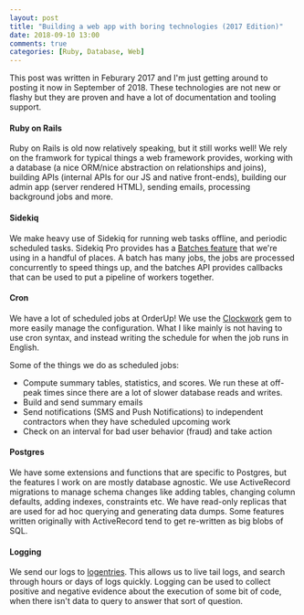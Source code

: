 ```yaml
---
layout: post
title: "Building a web app with boring technologies (2017 Edition)"
date: 2018-09-10 13:00
comments: true
categories: [Ruby, Database, Web]
---
```

This post was written in Feburary 2017 and I'm just getting around to posting it now in September of 2018. These technologies are not new or flashy but they are proven and have a lot of documentation and tooling support.

#### Ruby on Rails

Ruby on Rails is old now relatively speaking, but it still works well! We rely on the framwork for typical things a web framework provides, working with a database (a nice ORM/nice abstraction on relationships and joins), building APIs (internal APIs for our JS and native front-ends), building our admin app (server rendered HTML), sending emails, processing background jobs and more.

#### Sidekiq

We make heavy use of Sidekiq for running web tasks offline, and periodic scheduled tasks. Sidekiq Pro provides has a [Batches feature](https://github.com/mperham/sidekiq/wiki/Batches) that we're using in a handful of places. A batch has many jobs, the jobs are processed concurrently to speed things up, and the batches API provides callbacks that can be used to put a pipeline of workers together.

#### Cron 

We have a lot of scheduled jobs at OrderUp! We use the [Clockwork](https://github.com/Rykian/clockwork) gem to more easily manage the configuration. What I like mainly is not having to use cron syntax, and instead writing the schedule for when the job runs in English.

Some of the things we do as scheduled jobs:

* Compute summary tables, statistics, and scores. We run these at off-peak times since there are a lot of slower database reads and writes.
* Build and send summary emails
* Send notifications (SMS and Push Notifications) to independent contractors when they have scheduled upcoming work
* Check on an interval for bad user behavior (fraud) and take action


#### Postgres

We have some extensions and functions that are specific to Postgres, but the features I work on are mostly database agnostic. We use ActiveRecord migrations to manage schema changes like adding tables, changing column defaults, adding indexes, constraints etc. We have read-only replicas that are used for ad hoc querying and generating data dumps. Some features written originally with ActiveRecord tend to get re-written as big blobs of SQL.


#### Logging

We send our logs to [logentries](http://logentries.com/). This allows us to live tail logs, and search through hours or days of logs quickly. Logging can be used to collect positive and negative evidence about the execution of some bit of code, when there isn't data to query to answer that sort of question.
